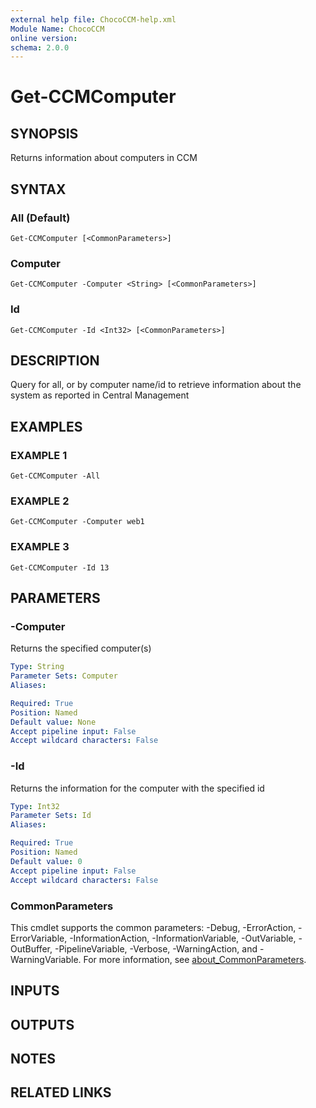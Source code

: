 ```yaml
---
external help file: ChocoCCM-help.xml
Module Name: ChocoCCM
online version:
schema: 2.0.0
---
```


# Get-CCMComputer

## SYNOPSIS
Returns information about computers in CCM

## SYNTAX

### All (Default)
```
Get-CCMComputer [<CommonParameters>]
```

### Computer
```
Get-CCMComputer -Computer <String> [<CommonParameters>]
```

### Id
```
Get-CCMComputer -Id <Int32> [<CommonParameters>]
```

## DESCRIPTION
Query for all, or by computer name/id to retrieve information about the system as reported in Central Management

## EXAMPLES

### EXAMPLE 1
```
Get-CCMComputer -All
```

### EXAMPLE 2
```
Get-CCMComputer -Computer web1
```

### EXAMPLE 3
```
Get-CCMComputer -Id 13
```

## PARAMETERS

### -Computer
Returns the specified computer(s)

```yaml
Type: String
Parameter Sets: Computer
Aliases:

Required: True
Position: Named
Default value: None
Accept pipeline input: False
Accept wildcard characters: False
```

### -Id
Returns the information for the computer with the specified id

```yaml
Type: Int32
Parameter Sets: Id
Aliases:

Required: True
Position: Named
Default value: 0
Accept pipeline input: False
Accept wildcard characters: False
```

### CommonParameters
This cmdlet supports the common parameters: -Debug, -ErrorAction, -ErrorVariable, -InformationAction, -InformationVariable, -OutVariable, -OutBuffer, -PipelineVariable, -Verbose, -WarningAction, and -WarningVariable. For more information, see [about_CommonParameters](http://go.microsoft.com/fwlink/?LinkID=113216).

## INPUTS

## OUTPUTS

## NOTES

## RELATED LINKS
